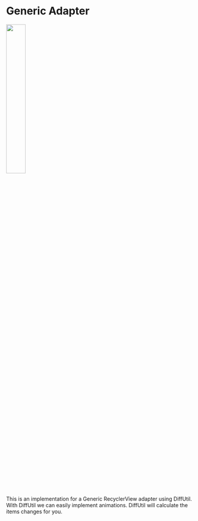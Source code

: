 # Generic Adapter

<img src="document/generic_adapter.gif" width="32%">

This is an implementation for a Generic RecyclerView adapter using DiffUtil.
With DiffUtil we can easily implement animations. DiffUtil will calculate the items changes for you.
